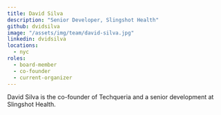 ```yaml
---
title: David Silva
description: "Senior Developer, Slingshot Health"
github: dvidsilva
image: "/assets/img/team/david-silva.jpg"
linkedin: dvidsilva
locations:
  - nyc
roles:
  - board-member
  - co-founder
  - current-organizer
---
```


David Silva is the co-founder of Techqueria and a senior development at Slingshot Health.
